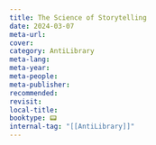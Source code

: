 ```yaml
---
title: The Science of Storytelling
date: 2024-03-07
meta-url: 
cover: 
category: AntiLibrary
meta-lang: 
meta-year: 
meta-people: 
meta-publisher: 
recommended: 
revisit: 
local-title: 
booktype: 📟
internal-tag: "[[AntiLibrary]]"
---
```


